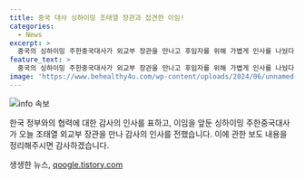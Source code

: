 ```yaml
---
title: 중국 대사 싱하이밍 조태열 장관과 접견한 이임!
categories:
  - News
excerpt: >
  중국의 싱하이밍 주한중국대사가 외교부 장관을 만나고 후임자를 위해 가볍게 인사를 나눴다. 한국 정부와 각계각층의 도움에 감사를 표하며 양국 관계 발전을 위해 최선을 다하겠다고 밝혔고, 친구들과의 소중한 추억을 간직하겠다고 말했다. 싱 대사는 부임한지 1년 8개월이 되어가며 후임자인 팡쿤 주한중국대사관 공사가 대사대리를 맡을 전망이다.
feature_text: >
  중국의 싱하이밍 주한중국대사가 외교부 장관을 만나고 후임자를 위해 가볍게 인사를 나눴다. 한국 정부와 각계각층의 도움에 감사를 표하며 양국 관계 발전을 위해 최선을 다하겠다고 밝혔고, 친구들과의 소중한 추억을 간직하겠다고 말했다. 싱 대사는 부임한지 1년 8개월이 되어가며 후임자인 팡쿤 주한중국대사관 공사가 대사대리를 맡을 전망이다.
image: 'https://www.behealthy4u.com/wp-content/uploads/2024/06/unnamed-file.png'
---
```


<p><img src="https://www.behealthy4u.com/wp-content/uploads/2024/06/unnamed-file.png" alt="info 속보" /></p>

<p>한국 정부와의 협력에 대한 감사의 인사를 표하고, 이임을 앞둔 싱하이밍 주한중국대사가 오늘 조태열 외교부 장관을 만나 감사의 인사를 전했습니다. 이에 관한 보도 내용을 정리해주시면 감사하겠습니다.</p>
생생한 뉴스, <a href="https://qoogle.tistory.com" rel="dofollow">qoogle.tistory.com</a>


